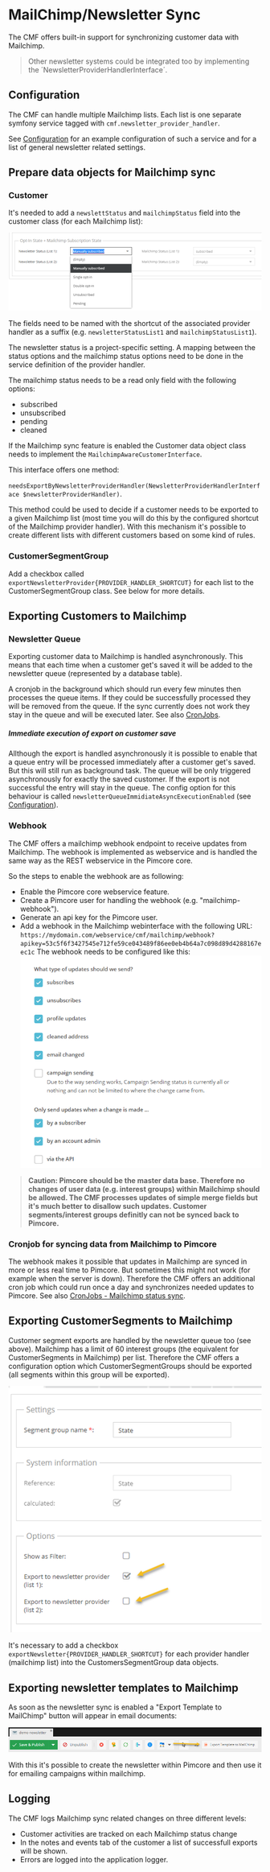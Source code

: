 # MailChimp/Newsletter Sync

The CMF offers built-in support for synchronizing customer data with Mailchimp. 

> Other newsletter systems could be integrated too by implementing the ´NewsletterProviderHandlerInterface´.

## Configuration

The CMF can handle multiple Mailchimp lists. Each list is one separate symfony service tagged with `cmf.newsletter_provider_handler`. 

See [Configuration](03_Configuration.md) for an example configuration of such a service and for a list of general newsletter related settings.


## Prepare data objects for Mailchimp sync

### Customer

It's needed to add a `newslettStatus` and `mailchimpStatus` field into the customer class (for each Mailchimp list):  

![Customer newsletter status](./img/mailchimp/customer-newsletter-status.png)

The fields need to be named with the shortcut of the associated provider handler as a suffix (e.g. `newsletterStatusList1` and `mailchimpStatusList1`). 

The newsletter status is a project-specific setting. A mapping between the status options and the mailchimp status options need to be done in the service definition of the provider handler.

The mailchimp status needs to be a read only field with the following options:
- subscribed
- unsubscribed
- pending
- cleaned


If the Mailchimp sync feature is enabled the Customer data object class needs to implement the `MailchimpAwareCustomerInterface`. 

This interface offers one method: 

`needsExportByNewsletterProviderHandler(NewsletterProviderHandlerInterface $newsletterProviderHandler)`. 


This method could be used to decide if a customer needs to be exported to a given Mailchimp list (most time you will do this by the configured shortcut of the Mailchimp provider handler). With this mechanism it's possible to create different lists with different customers based on some kind of rules. 

### CustomerSegmentGroup
Add a checkbox called `exportNewsletterProvider{PROVIDER_HANDLER_SHORTCUT}` for each list to the CustomerSegmentGroup class. See below for more details.

## Exporting Customers to Mailchimp

### Newsletter Queue

Exporting customer data to Mailchimp is handled asynchronously. This means that each time when a customer get's saved it will be added to the newsletter queue (represented by a database table).

A cronjob in the background which should run every few minutes then processes the queue items. If they could be successfully processed they will be removed from the queue. 
If the sync currently does not work they stay in the queue and will be executed later. See also [CronJobs](04_Cronjobs.md).


##### Immediate execution of export on customer save

Allthough the export is handled asynchronously it is possible to enable that a queue entry will be processed immediately after a customer get's saved. But this will still run as background task. The queue will be only triggered asynchronously for exactly the saved customer. If the export is not successful the entry will stay in the queue. The config option for this behaviour is called `newsletterQueueImmidiateAsyncExecutionEnabled` (see [Configuration](03_Configuration.md)).

### Webhook

The CMF offers a mailchimp webhook endpoint to receive updates from Mailchimp. The webhook is implemented as webservice and is handled the same way as the REST webservice in the Pimcore core.

So the steps to enable the webhook are as following:
- Enable the Pimcore core webservice feature.
- Create a Pimcore user for handling the webhook (e.g. "mailchimp-webhook"). 
- Generate an api key for the Pimcore user.
- Add a webhook in the Mailchimp webinterface with the following URL: 
  `https://mydomain.com/webservice/cmf/mailchimp/webhook?apikey=53c5f6f3427545e712fe59ce043489f86ee0eb4b64a7c098d89d4288167eec1c`
  The webhook needs to be configured like this:
  ![Webhook options](./img/mailchimp/mailchimp-webhook-options.png)

> **Caution: Pimcore should be the master data base. Therefore no changes of user data (e.g. interest groups) within Mailchimp should be allowed. The CMF processes updates of simple merge fields but it's much better to disallow such updates. Customer segments/interest groups definitly can not be synced back to Pimcore.**

### Cronjob for syncing data from Mailchimp to Pimcore

The webhook makes it possible that updates in Mailchimp are synced in more or less real time to Pimcore. But sometimes this might not work (for example when the server is down). Therefore the CMF offers an additional cron job which could run once a day and synchronizes needed updates to Pimcore. See also [CronJobs - Mailchimp status sync](04_Cronjobs.md).

## Exporting CustomerSegments to Mailchimp

Customer segment exports are handled by the newsletter queue too (see above). Mailchimp has a limit of 60 interest groups (the equivalent for CustomerSegments in Mailchimp) per list. Therefore the CMF offers a configuration option which CustomerSegmentGroups should be exported (all segments within this group will be exported).

![Webhook options](./img/mailchimp/mailchimp-export-segment-group.png)

It's necessary to add a checkbox `exportNewsletter{PROVIDER_HANDLER_SHORTCUT}` for each provider handler (mailchimp list) into the CustomersSegmentGroup data objects.

## Exporting newsletter templates to Mailchimp

As soon as the newsletter sync is enabled a "Export Template to MailChimp" button will appear in email documents:

![Webhook options](./img/mailchimp/mailchimp-export-template.png)

With this it's possible to create the newsletter within Pimcore and then use it for emailing campaigns within mailchimp.

## Logging

The CMF logs Mailchimp sync related changes on three different levels:
- Customer activities are tracked on each Mailchimp status change
- In the notes and events tab of the customer a list of successfull exports will be shown.
- Errors are logged into the application logger.  